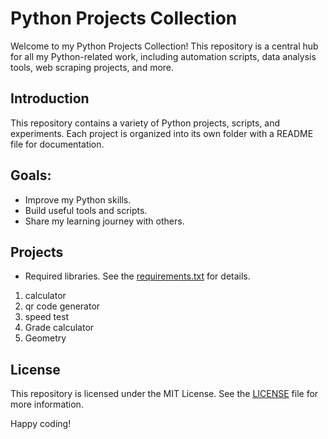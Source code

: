 # Python Projects Collection

Welcome to my Python Projects Collection! This repository is a central hub for all my Python-related work, including automation scripts, data analysis tools, web scraping projects, and more.

## Introduction

This repository contains a variety of Python projects, scripts, and experiments. Each project is organized into its own folder with a README file for documentation.

## Goals:

- Improve my Python skills.
- Build useful tools and scripts.
- Share my learning journey with others.

## Projects
- Required libraries. See the [requirements.txt](requirements.txt) for details.
 
1. calculator
2. qr code generator
3. speed test 
4. Grade calculator
5. Geometry 

## License

This repository is licensed under the MIT License. See the [LICENSE](LICENSE) file for more information.

Happy coding!
